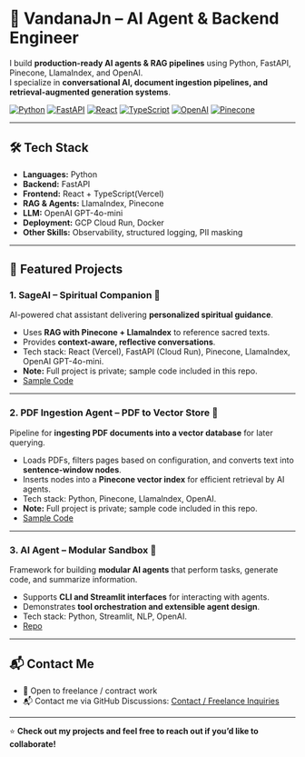 # 🌟 VandanaJn – AI Agent & Backend Engineer

I build **production-ready AI agents & RAG pipelines** using Python, FastAPI, Pinecone, LlamaIndex, and OpenAI.  
I specialize in **conversational AI, document ingestion pipelines, and retrieval-augmented generation systems**.

[![Python](https://img.shields.io/badge/Python-3776AB?style=for-the-badge&logo=python&logoColor=white)](https://www.python.org/)
[![FastAPI](https://img.shields.io/badge/FastAPI-009688?style=for-the-badge&logo=fastapi&logoColor=white)](https://fastapi.tiangolo.com/)
[![React](https://img.shields.io/badge/React-61DAFB?style=for-the-badge&logo=react&logoColor=black)](https://reactjs.org/)
[![TypeScript](https://img.shields.io/badge/TypeScript-3178C6?style=for-the-badge&logo=typescript&logoColor=white)](https://www.typescriptlang.org/)
[![OpenAI](https://img.shields.io/badge/OpenAI-412991?style=for-the-badge&logo=openai&logoColor=white)](https://openai.com/)
[![Pinecone](https://img.shields.io/badge/Pinecone-000000?style=for-the-badge&logo=pinecone&logoColor=white)](https://www.pinecone.io/)

---

## 🛠️ Tech Stack
- **Languages:** Python  
- **Backend:** FastAPI  
- **Frontend:** React + TypeScript(Vercel)  
- **RAG & Agents:** LlamaIndex, Pinecone  
- **LLM:** OpenAI GPT-4o-mini  
- **Deployment:** GCP Cloud Run, Docker  
- **Other Skills:** Observability, structured logging, PII masking  

---

## 🌟 Featured Projects

### 1. SageAI – Spiritual Companion 🌿
AI-powered chat assistant delivering **personalized spiritual guidance**.  
- Uses **RAG with Pinecone + LlamaIndex** to reference sacred texts.  
- Provides **context-aware, reflective conversations**.  
- Tech stack: React (Vercel), FastAPI (Cloud Run), Pinecone, LlamaIndex, OpenAI GPT-4o-mini.  
- **Note:** Full project is private; sample code included in this repo.  
- [Sample Code](./sageai-sample)

---

### 2. PDF Ingestion Agent – PDF to Vector Store 📄
Pipeline for **ingesting PDF documents into a vector database** for later querying.  
- Loads PDFs, filters pages based on configuration, and converts text into **sentence-window nodes**.  
- Inserts nodes into a **Pinecone vector index** for efficient retrieval by AI agents.  
- Tech stack: Python, Pinecone, LlamaIndex, OpenAI.  
- **Note:** Full project is private; sample code included in this repo.  
- [Sample Code](./pdfingest-sample)

---

### 3. AI Agent – Modular Sandbox 🤖
Framework for building **modular AI agents** that perform tasks, generate code, and summarize information.  
- Supports **CLI and Streamlit interfaces** for interacting with agents.  
- Demonstrates **tool orchestration and extensible agent design**.  
- Tech stack: Python, Streamlit, NLP, OpenAI.  
- [Repo](https://github.com/VandanaJn/ai-agent)  

---

## 📬 Contact Me
- 💼 Open to freelance / contract work  
- 📬 Contact me via GitHub Discussions: [Contact / Freelance Inquiries](https://github.com/VandanaJn/VandanaJn/discussions/1)

---

⭐️ **Check out my projects and feel free to reach out if you’d like to collaborate!**
